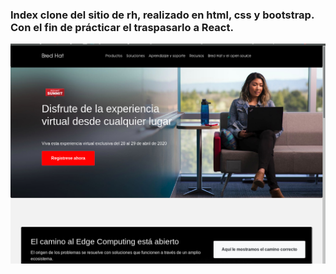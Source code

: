 ### Index clone del sitio de rh, realizado en html, css y bootstrap. Con el fin de prácticar el traspasarlo a React.

![screenshot](https://github.com/xilen0x/red-hat-clone/blob/master/Screenshot%20from%202020-04-12%2021-44-06.png)

